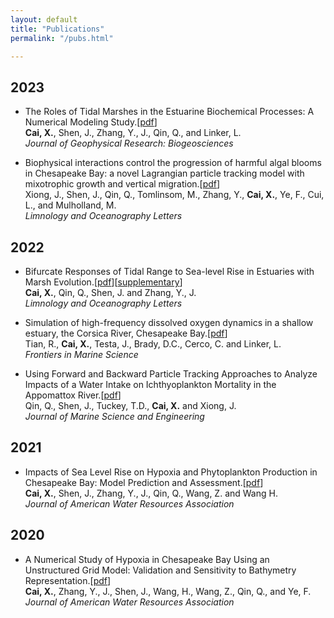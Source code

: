 ```yaml
---
layout: default
title: "Publications"
permalink: "/pubs.html"

---
```





2023
---
- The Roles of Tidal Marshes in the Estuarine Biochemical Processes: A Numerical Modeling Study.[[pdf](/assets/papers/Cai_2023_MarshRole.pdf)]<br>
**Cai, X.**, Shen, J., Zhang, Y., J., Qin, Q., and Linker, L.<br>
*Journal of Geophysical Research: Biogeosciences*<br>
	

- Biophysical interactions control the progression of harmful algal blooms in Chesapeake Bay: a novel Lagrangian particle tracking model with mixotrophic growth and vertical migration.[[pdf](/assets/papers/Xiong_2023_HAB_LagrangianParticleTracking_BiophysicalInteractions.pdf)]<br> 
Xiong, J., Shen, J., Qin, Q., Tomlinsom, M., Zhang, Y., **Cai, X.**, Ye, F., Cui, L., and Mulholland, M.<br>
*Limnology and Oceanography Letters*<br>
	
	

2022
---
- Bifurcate Responses of Tidal Range to Sea-level Rise in Estuaries with Marsh Evolution.[[pdf](/assets/papers/Cai_2022_TidalRange_MarshResilience.pdf)][[supplementary](/assets/papers/Cai_2022_TidalRange_MarshResilience_supporting.pdf)]<br>
**Cai, X.**, Qin, Q., Shen, J. and Zhang, Y., J.<br>
*Limnology and Oceanography Letters*<br>
	

- Simulation of high-frequency dissolved oxygen dynamics in a shallow estuary, the Corsica River, Chesapeake Bay.[[pdf](/assets/papers/Tian_2022_HighFreq_Hypoxia_Tributary_Corsica.pdf)]<br>
Tian, R., **Cai, X.**, Testa, J., Brady, D.C., Cerco, C. and Linker, L.<br>
*Frontiers in Marine Science*<br>
	

- Using Forward and Backward Particle Tracking Approaches to Analyze Impacts of a Water Intake on Ichthyoplankton Mortality in the Appomattox River.[[pdf](/assets/papers/Qin_2022_WaterIntake_ForwardBackwardParticleTracking_IchthyoplanktonMortality.pdf)]<br> 
Qin, Q., Shen, J., Tuckey, T.D., **Cai, X.** and Xiong, J.<br>
*Journal of Marine Science and Engineering*<br>
	
	

2021
---
- Impacts of Sea Level Rise on Hypoxia and Phytoplankton Production in Chesapeake Bay: Model Prediction and Assessment.[[pdf](/assets/papers/Cai_2021_SLR_Hypoxia_PhytoplanktonProduction.pdf)]<br>
**Cai, X.**, Shen, J., Zhang, Y., J., Qin, Q., Wang, Z. and Wang H.<br>
*Journal of American Water Resources Association*<br>
	
	

2020
---
- A Numerical Study of Hypoxia in Chesapeake Bay Using an Unstructured Grid Model: Validation and Sensitivity to Bathymetry Representation.[[pdf](/assets/papers/Cai_2020_ChesBayWQ_Bathymetry.pdf)]<br>
**Cai, X.**, Zhang, Y., J., Shen, J., Wang, H., Wang, Z., Qin, Q., and Ye, F.<br>
*Journal of American Water Resources Association*<br>







